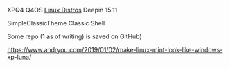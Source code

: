 XPQ4
Q4OS [Linux Distros](Linux%20Distros.md)
Deepin 15.11

SimpleClassicTheme
Classic Shell

Some repo (1 as of writing) is saved on GitHub)

https://www.andryou.com/2019/01/02/make-linux-mint-look-like-windows-xp-luna/